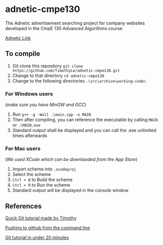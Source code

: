 # adnetic-cmpe130
The Adnetic advertisement searching project for company websites developed in the CmpE 130 Advanced Algorithms course

[Adnetic Link](https://timothyle.github.io/adnetic-cmpe130/)   

## To compile
1. Git clone this repository `git clone https://github.com/TimothyLe/adnetic-cmpe130.git`  
2. Change to that directory `cd adnetic-cmpe130`  
3. Change to the following directories `.\src\archive\working-code\`  

### For Windows users  
(_make sure you have MinGW and GCC_)   
1. Run `g++ -g -Wall .\main.cpp -o MAIN`  
2. Then after compiling, you can reference the executable by calling `MAIN` or `.\MAIN.exe`  
3. Standard output shall be displayed and you can call the .exe unlimited times afterwards  

### For Mac users  
(_We used XCode which can be downlaoded from the App Store_)  
1. Import scheme into `.xcodeproj`  
2. Select the scheme  
3. `Ctrl + B` to Build the scheme  
4. `Ctrl + R` to Run the scheme
5. Standard output will be displayed in the console window  

## References

[Quick Git tutorial made by Timothy](https://github.com/TimothyLe/adnetic-cmpe130/wiki/Pushing-to-repo-via-Git-Bash-or-Terminal)

[Pushing to github from the command line](https://help.github.com/articles/adding-an-existing-project-to-github-using-the-command-line/)   

[Git tutorial in under 20 minutes](https://www.youtube.com/watch?v=0fKg7e37bQE)  
